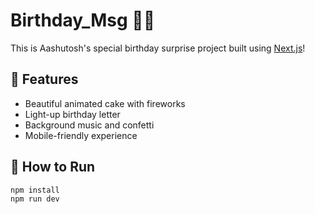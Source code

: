 # Birthday_Msg 🎂🎉

This is Aashutosh's special birthday surprise project built using [Next.js](https://nextjs.org)!

## 🎁 Features

- Beautiful animated cake with fireworks
- Light-up birthday letter
- Background music and confetti
- Mobile-friendly experience

## 🚀 How to Run

```bash
npm install
npm run dev

